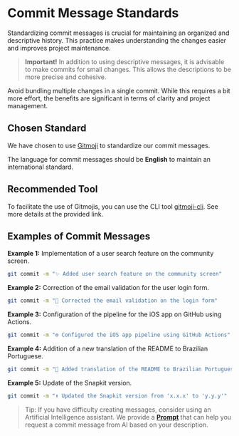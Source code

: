 # Commit Message Standards

Standardizing commit messages is crucial for maintaining an organized and descriptive history. This practice makes understanding the changes easier and improves project maintenance.

> **Important!**
> In addition to using descriptive messages, it is advisable to make commits for small changes. This allows the descriptions to be more precise and cohesive.

Avoid bundling multiple changes in a single commit. While this requires a bit more effort, the benefits are significant in terms of clarity and project management.

## Chosen Standard

We have chosen to use [Gitmoji](https://gitmoji.dev) to standardize our commit messages.

The language for commit messages should be **English** to maintain an international standard.

## Recommended Tool

To facilitate the use of Gitmojis, you can use the CLI tool [gitmoji-cli](https://github.com/carloscuesta/gitmoji-cli). See more details at the provided link.

## Examples of Commit Messages

**Example 1:** Implementation of a user search feature on the community screen.

```sh
git commit -m "✨ Added user search feature on the community screen"
```

**Example 2:** Correction of the email validation for the user login form.

```sh
git commit -m "🐛 Corrected the email validation on the login form"
```

**Example 3:** Configuration of the pipeline for the iOS app on GitHub using Actions.

```sh
git commit -m "⚙️ Configured the iOS app pipeline using GitHub Actions"
```

**Example 4:** Addition of a new translation of the README to Brazilian Portuguese.

```sh
git commit -m "📝 Added translation of the README to Brazilian Portuguese"
```

**Example 5:** Update of the Snapkit version.

```sh
git commit -m "⬆️ Updated the Snapkit version from 'x.x.x' to 'y.y.y'"
```

> Tip: If you have difficulty creating messages, consider using an Artificial Intelligence assistant. We provide a [**Prompt**](Docs/PtBr/COMMIT_MESSAGE_AI_PROMPT.md) that can help you request a commit message from AI based on your description.
